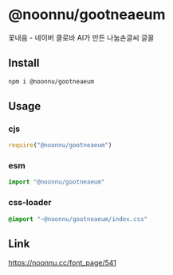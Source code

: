 # @noonnu/gootneaeum
꽃내음 - 네이버 클로바 AI가 만든 나눔손글씨 글꼴

## Install
```sh
npm i @noonnu/gootneaeum
```
## Usage
### cjs
```js
require("@noonnu/gootneaeum")
```
### esm
```js
import "@noonnu/gootneaeum"
```
### css-loader
```css
@import "~@noonnu/gootneaeum/index.css"
```

## Link
https://noonnu.cc/font_page/541